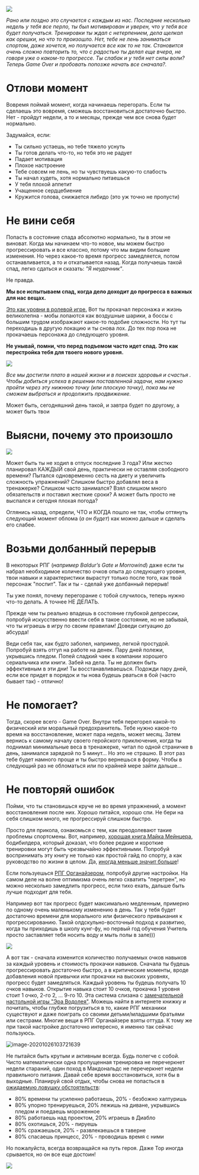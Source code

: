 <!--
Title: Ты перегорел? Что делать?
PostId: 
Published: true
-->

![](Screen-Shot-2011-07-31-at-4.58.00-PM.jpg)

*Рано или поздно это случается с каждым из нас. Последние несколько недель у тебя все перло, ты был мотивирован и уверен, что у тебя все будет получаться. Тренировки ты ждал с нетерпением, дела щелкал как орешки, но что то произошло. Нет, тебе не лень заниматься спортом, даже хочется, но получается все как то не так. Становится очень сложно повторить то, что с радостью ты делал еще вчера, не говоря уже о каком-то прогрессе. Ты слабак и у тебя нет силы воли? Теперь Game Over и пробовать попозже начать все сначала?.*

<!--more-->

# Отлови момент

Вовремя поймай момент, когда начинаешь перегорать. Если ты сделаешь это вовремя, сможешь восстановиться достаточно быстро. Нет - пройдут недели, а то и месяцы, прежде чем все снова будет нормально.

Задумайся, если:

- Ты сильно устаешь, но тебе тяжело уснуть
- Ты готов делать что-то, но тебя это не радует
- Падает мотивация
- Плохое настроение
- Тебе совсем не лень, но ты чувствуешь какую-то слабость
- Ты начал худеть, хотя нормально питаешься
- У тебя плохой аппетит
- Учащенное сердцебиение
- Кружится голова, снижается либидо (это уж точно не пропусти)

# Не вини себя

Попасть в состояние спада абсолютно нормально, ты в этом не виноват. Когда мы начинаем что-то новое, мы можем быстро прогрессировать и все классно, потому что мы видим большие изменения. Но через какое-то время прогресс замедляется, потом останавливается, а то и откатывается назад. Когда получаешь такой спад, легко сдаться и сказать: *"Я неудачник"*.

Не правда.

**Мы все испытываем спад, когда дело доходит до прогресса в важных для нас вещах.**

[Это как уровни в ролевой игре.](https://nerdistway.blogspot.com/2013/08/blog-post_5490.html) Вот ты прокачал персонажа и жизнь великолепна - мобы лопаются как воздушные шарики, а боссы с большим трудом изображают какое-то подобие сложности. Но тут ты переходишь в другую локацию и ты снова лох. До тех пор пока не прокачаешь персонажа до следующего уровня.

**Не унывай, помни, что перед подъемом часто идет спад. Это как перестройка тебя для твоего нового уровня.**

![](The-Dip.jpg)

*Все мы достигли плато в нашей жизни и в поисках здоровья и счастья . Чтобы добиться успеха в решении поставленной задачи, нам нужно пройти через эту нижнюю точку (или плоскую точку), пока мы не сможем выбраться и продолжить продвижение.*

Может быть, сегодняшний день такой, и завтра будет по другому, а может быть твои

# Выясни, почему это произошло

![](Screen-Shot-2011-07-31-at-5.21.21-PM.jpg)

Может быть ты не ходил в отпуск последние 3 года? Или жестко планировал КАЖДЫЙ свой день, практически не оставляя свободного времени? Пытался одновременно сесть на диету и увеличить сложность упражнений? Слишком быстро добавлял веса в тренажерке? Слишком часто занимался? Взял слишком много обязательств и поставил жесткие сроки? А может быть просто не выспался и сегодня плохая погода?

Оглянись назад, определи, ЧТО и КОГДА пошло не так, чтобы оттянуть следующий момент облома (*а он будет*) как можно дальше и сделать его слабее.

# Возьми долбанный перерыв

В некоторых РПГ (*например Baldur’s Gate и Morrowind*) даже если ты набрал необходимое количество очков опыта до следующего уровня, твои навыки и характеристики вырастут только после того, как твой персонаж "поспит". Так и ты - сделай уже долбанный перерыв!

Ты уже понял, почему перегорание с тобой случилось, теперь нужно что-то делать. А точнее НЕ ДЕЛАТЬ.

Прежде чем ты реально впадешь в состояние глубокой депрессии, попробуй искусственно ввести себя в такое состояние, но не забывай, что ты играешь в игру по своим правилам!  Доведи ситуацию до абсурда!

Веди себя так, как будто заболел, например, легкой простудой. Попробуй взять отгул на работе на денек. Пару дней полежи, укрывшись пледом. Попей сладкий чаек в компании хорошего сериальчика или книги. Забей на дела. Ты не должен быть эффективным в эти дни! Ты восстанавливаешься. Подожди пару дней, если все придет в порядок и ты нова будешь рваться в бой (часто бывает так) - отлично!

# Не помогает?

Тогда, скорее всего - Game Over. Внутри тебя перегорел какой-то физический или моральный предохранитель. Тебе нужно какое-то время на восстановление, может пара недель, может месяц. Затем вернись к самому началу своего геройского приключения, когда ты поднимал минимальные веса в тренажерке, читал по одной страничке в день, занимался зарядкой по 5 минут... Но это не страшно. В этот раз тебе будет намного проще и  ты быстро вернешься в форму. Чтобы в следующий раз не обломаться или по крайней мере зайти дальше... 

# Не повторяй ошибок

Пойми, что ты становишься круче не во время упражнений, а  момент восстановления после них. Хорошо питайся, хорошо спи. Не бери на себя слишком много, не прогрессируй слишком быстро.

Просто для прикола, ознакомься с тем, как преодолевают такие проблемы спортсмены. Вот, например, [хорошая книга Майка Мейнцера](https://www.koob.ru/menttcer_maik/), бодибилдера, который доказал, что более редкие и короткие тренировки могут быть чрезвычайно эффективными. Попробуй воспринимать эту книгу не только как простой гайд по спорту, а как руководство по жизни в целом. Да, [иногда меньше значит больше](https://nerdistway.blogspot.com/2014/12/blog-post.html)!

Если пользуешься [РПГ Органайзером](https://nerdistway.blogspot.com/2013/07/mylife-rpg-organizer.html), попробуй другие настройки. На самом деле на волне оптимизма очень легко схватить "перетрен", но можно несколько замедлить прогресс, если тихо ехать, дальше быть лучше подходит для тебя.

Например вот так прогресс будет максимально медленным, примерно по одному очень маленькому изменению в день. Так у тебя будет достаточно времени для морального или физического привыкания к прогрессированию. Такой олдскульно-восточный подход к развитию, когда ты приходишь в школу кунг-фу, но первый год обучения Учитель просто заставляет тебя носить воду и мыть полы в зале)))

![](image-20201026103107091.png)

А вот так - сначала изменится количество получаемых очков навыков за каждый уровень и стоимость прокачки навыков. Сначала ты будешь прогрессировать достаточно быстро, а в критические моменты, вроде добавления новой привычки или прокачки на высоких уровнях, прогресс будет замедляться. Каждый уровень ты будешь получать 10 очков навыков. Открытие навыка стоит 10 очков, прокачка 1 уровня стоит 1 очко, 2-го 2, ... 9-го 10. Эта система слизана с [замечательной настольной игры "Эра Водолея"](https://rpg.fandom.com/ru/wiki/%D0%AD%D1%80%D0%B0_%D0%92%D0%BE%D0%B4%D0%BE%D0%BB%D0%B5%D1%8F). Можешь найти в интернете книжку и почитать, чтобы глубже погрузиться в то, какие РПГ механики существуют и даже поиграть со своими детьми/младшими братьями или сестрами. Многие вещи в РПГ Органайзере взяты оттуда. К тому же при такой настройке достаточно интересно, я именно так сейчас пользуюсь.

![image-20201026103721639](image-20201026103721639.png)

Не пытайся быть крутым и активным всегда. Будь полегче с собой. Чисто математически одна пропущенная тренировка не перечеркнет недели стараний, один поход в Макдональдс не перечеркнет недели правильного питания. Давай себе время восстановиться, хотя бы в выходные. Планируй свой отдых, чтобы снова не попасться в [ожидаемую ловушку обстоятельств](http://nerdistway.blogspot.com/2020/09/level-up.html):

- 80% времени ты усиленно работаешь, 20% - безбожно халтуришь
- 80% упорно тренируешься, 20% лежишь на диване, укрывшись пледом и поедаешь мороженное
- 80% работаешь над проектом, 20% играешь в Диабло
- 80% охотишься, 20% - пируешь
- 80% сражаешься, 20% - развлекаешься в таверне
- 80% спасаешь принцесс, 20% - проводишь время с ними

Но пожалуйста, всегда возвращайся на путь героя. Даже Тор иногда срывается, но он все еще достоин!

![](1556991701189797474.png)